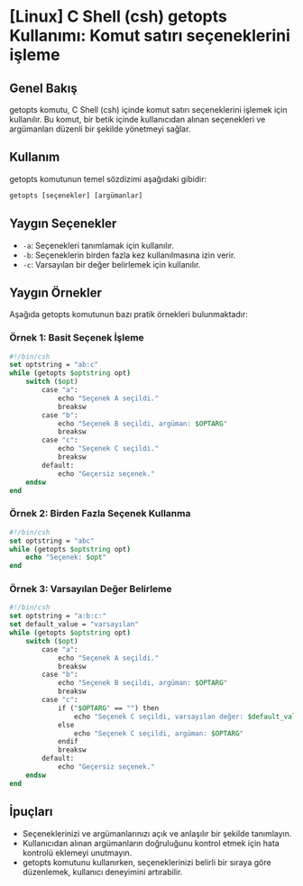 # [Linux] C Shell (csh) getopts Kullanımı: Komut satırı seçeneklerini işleme

## Genel Bakış
getopts komutu, C Shell (csh) içinde komut satırı seçeneklerini işlemek için kullanılır. Bu komut, bir betik içinde kullanıcıdan alınan seçenekleri ve argümanları düzenli bir şekilde yönetmeyi sağlar.

## Kullanım
getopts komutunun temel sözdizimi aşağıdaki gibidir:

```csh
getopts [seçenekler] [argümanlar]
```

## Yaygın Seçenekler
- `-a`: Seçenekleri tanımlamak için kullanılır.
- `-b`: Seçeneklerin birden fazla kez kullanılmasına izin verir.
- `-c`: Varsayılan bir değer belirlemek için kullanılır.

## Yaygın Örnekler
Aşağıda getopts komutunun bazı pratik örnekleri bulunmaktadır:

### Örnek 1: Basit Seçenek İşleme
```csh
#!/bin/csh
set optstring = "ab:c"
while (getopts $optstring opt)
    switch ($opt)
        case "a":
            echo "Seçenek A seçildi."
            breaksw
        case "b":
            echo "Seçenek B seçildi, argüman: $OPTARG"
            breaksw
        case "c":
            echo "Seçenek C seçildi."
            breaksw
        default:
            echo "Geçersiz seçenek."
    endsw
end
```

### Örnek 2: Birden Fazla Seçenek Kullanma
```csh
#!/bin/csh
set optstring = "abc"
while (getopts $optstring opt)
    echo "Seçenek: $opt"
end
```

### Örnek 3: Varsayılan Değer Belirleme
```csh
#!/bin/csh
set optstring = "a:b:c:"
set default_value = "varsayılan"
while (getopts $optstring opt)
    switch ($opt)
        case "a":
            echo "Seçenek A seçildi."
            breaksw
        case "b":
            echo "Seçenek B seçildi, argüman: $OPTARG"
            breaksw
        case "c":
            if ("$OPTARG" == "") then
                echo "Seçenek C seçildi, varsayılan değer: $default_value"
            else
                echo "Seçenek C seçildi, argüman: $OPTARG"
            endif
            breaksw
        default:
            echo "Geçersiz seçenek."
    endsw
end
```

## İpuçları
- Seçeneklerinizi ve argümanlarınızı açık ve anlaşılır bir şekilde tanımlayın.
- Kullanıcıdan alınan argümanların doğruluğunu kontrol etmek için hata kontrolü eklemeyi unutmayın.
- getopts komutunu kullanırken, seçeneklerinizi belirli bir sıraya göre düzenlemek, kullanıcı deneyimini artırabilir.